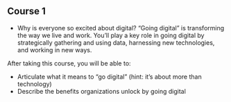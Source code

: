 ## Course 1

+ Why is everyone so excited about digital?
“Going digital” is transforming the way we live and work. You’ll play a key role in going digital by strategically gathering and using data, harnessing new technologies, and working in new ways.

After taking this course, you will be able to:

+ Articulate what it means to “go digital” (hint: it’s about more than technology)
+ Describe the benefits organizations unlock by going digital

